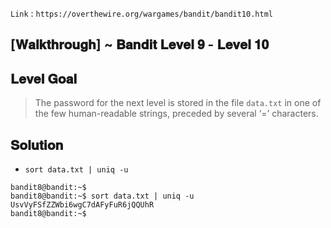`Link` : `https://overthewire.org/wargames/bandit/bandit10.html`

## [𝐖𝐚𝐥𝐤𝐭𝐡𝐫𝐨𝐮𝐠𝐡] ~ 𝐁𝐚𝐧𝐝𝐢𝐭 𝐋𝐞𝐯𝐞𝐥 𝟗 - 𝐋𝐞𝐯𝐞𝐥 𝟏𝟎
## 𝐋𝐞𝐯𝐞𝐥 𝐆𝐨𝐚𝐥
> The password for the next level is stored in the file `data.txt` in one of the few human-readable strings, preceded by several ‘=’ characters.

## 𝐒𝐨𝐥𝐮𝐭𝐢𝐨𝐧

- `sort data.txt | uniq -u`

```
bandit8@bandit:~$ 
bandit8@bandit:~$ sort data.txt | uniq -u
UsvVyFSfZZWbi6wgC7dAFyFuR6jQQUhR
bandit8@bandit:~$ 
```
